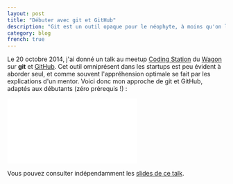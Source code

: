 ```yaml
---
layout: post
title: "Débuter avec git et GitHub"
description: "Git est un outil opaque pour le néophyte, à moins qu'on lui présente par le bon bout"
category: blog
french: true
---
```


Le 20 octobre 2014, j'ai donné un talk au meetup [Coding Station](http://www.meetup.com/Le-Wagon-Paris-Coding-Station) du [Wagon](http://www.lewagon.org) sur **git** et [GitHub](http://www.github.com). Cet outil
omniprésent dans les startups est peu évident à aborder seul, et comme souvent l'appréhension
optimale se fait par les explications d'un mentor. Voici donc mon approche de git et GitHub,
adaptés aux débutants (zéro prérequis !) :

<div class="video-wrapper">
  <div class="video-wrapper-inner">
    <iframe src="//www.youtube.com/embed/V6Zo68uQPqE" frameborder="0" allowfullscreen></iframe>
  </div>
</div>

Vous pouvez consulter indépendamment les [slides de ce talk](http://workshops.lewagon.org/workshops/git-github/index.html).